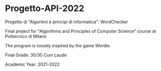 # Progetto-API-2022

Progetto di "Algoritmi e principi di informatica": WordChecker

Final project for "Algorithms and Principles of Computer Science" course at Politecnico di Milano

The program is loosely inspired by the game Wordle.

Final Grade: 30/30 Cum Laude

Academic Year: 2021-2022

